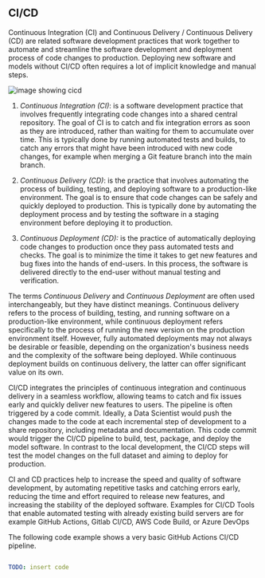 
## CI/CD

Continuous Integration (CI) and Continuous Delivery / Continuous Delivery (CD) are related software development practices that work together to automate and streamline the software development and deployment process of code changes to production. Deploying new software and models without CI/CD often requires a lot of implicit knowledge and manual steps.

![image showing cicd]()

1. *Continuous Integration (CI)*: is a software development practice that involves frequently integrating code changes into a shared central repository. The goal of CI is to catch and fix integration errors as soon as they are introduced, rather than waiting for them to accumulate over time. This is typically done by running automated tests and builds, to catch any errors that might have been introduced with new code changes, for example when merging a Git feature branch into the main branch.
    
2. *Continuous Delivery (CD)*: is the practice that involves automating the process of building, testing, and deploying software to a production-like environment. The goal is to ensure that code changes can be safely and quickly deployed to production. This is typically done by automating the deployment process and by testing the software in a staging environment before deploying it to production.

3. *Continuous Deployment (CD):* is the practice of automatically deploying code changes to production once they pass automated tests and checks. The goal is to minimize the time it takes to get new features and bug fixes into the hands of end-users. In this process, the software is delivered directly to the end-user without manual testing and verification. 

The terms *Continuous Delivery* and *Continuous Deployment* are often used interchangeably, but they have distinct meanings. Continuous delivery refers to the process of building, testing, and running software on a production-like environment, while continuous deployment refers specifically to the process of running the new version on the production environment itself. However, fully automated deployments may not always be desirable or feasible, depending on the organization's business needs and the complexity of the software being deployed. While continuous deployment builds on continuous delivery, the latter can offer significant value on its own.

CI/CD integrates the principles of continuous integration and continuous delivery in a seamless workflow, allowing teams to catch and fix issues early and quickly deliver new features to users. The pipeline is often triggered by a code commit. Ideally, a Data Scientist would push the changes made to the code at each incremental step of development to a share repository, including metadata and documentation. This code commit would trigger the CI/CD pipeline to build, test, package, and deploy the model software. In contrast to the local development, the CI/CD steps will test the model changes on the full dataset and aiming to deploy for production. 

CI and CD practices help to increase the speed and quality of software development, by automating repetitive tasks and catching errors early, reducing the time and effort required to release new features, and increasing the stability of the deployed software. Examples for CI/CD Tools that enable automated testing with already existing build servers are for example GitHub Actions, Gitlab CI/CD, AWS Code Build, or Azure DevOps

The following code example shows a very basic GitHub Actions CI/CD pipeline.

```yaml

TODO: insert code
```




